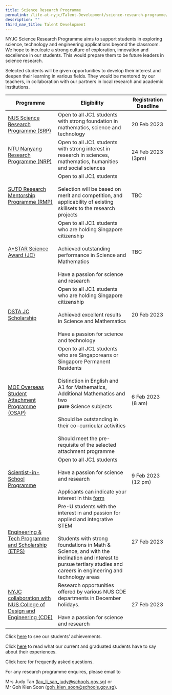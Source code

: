 ```yaml
---
title: Science Research Programme
permalink: /life-at-nyjc/Talent-Development/science-research-programme/
description: ""
third_nav_title: Talent Development
---
```

NYJC Science Research Programme aims to support students in exploring science, technology and engineering applications beyond the classroom. We hope to inculcate a strong culture of exploration, innovation and excellence in our students. This would prepare them to be future leaders in science research.

Selected students will be given opportunities to develop their interest and deepen their learning in various fields. They would be mentored by our teachers, in collaboration with our partners in local research and academic institutions.

<table><thead><tr><th>Programme</th><th>Eligibility</th><th>Registration Deadline</th></tr></thead><tbody><tr><td><a href="https://ogp-nyjc-staging.netlify.app/srp/NUS" target="_blank" rel="noopener noreferrer">NUS Science Research Programme (SRP)</a></td><td>Open to all JC1 students with strong foundation in mathematics, science and technology</td><td>20 Feb 2023</td></tr><tr><td><a href="https://ogp-nyjc-staging.netlify.app/srp/NTU" target="_blank" rel="noopener noreferrer">NTU Nanyang Research Programme (NRP)</a></td><td>Open to all JC1 students with strong interest in research in sciences, mathematics, humanities and social sciences</td><td>24 Feb 2023<br/> (3pm)</td></tr><tr><td><a href="https://nanyangjc.moe.edu.sg/nyjc/announcements/nyjc-science-research-programme/sutd-research-mentorship-programme-rmp" target="_blank" rel="noopener noreferrer">SUTD Research Mentorship Programme (RMP)</a></td><td>Open to all JC1 students<br><br>Selection will be based on merit and competition, and applicability of existing skillsets to the research projects</td><td>TBC</td></tr><tr><td><a href="https://ogp-nyjc-staging.netlify.app/srp/ASTAR" target="_blank" rel="noopener noreferrer">A*STAR Science Award (JC)</a></td><td>Open to all JC1 students who are holding Singapore citizenship<br><br>Achieved outstanding performance in Science and Mathematics<br><br>Have a passion for science and research</td><td>TBC</td></tr><tr><td><a href="https://ogp-nyjc-staging.netlify.app/srp/DSTA" target="_blank" rel="noopener noreferrer">DSTA JC Scholarship</a></td><td>Open to all JC1 students who are holding Singapore citizenship<br><br>Achieved excellent results in Science and Mathematics<br><br>Have a passion for science and technology</td><td>20 Feb 2023</td></tr><tr><td><a href="https://nanyangjc.moe.edu.sg/nyjc/announcements/nyjc-science-research-programme/moe-overseas-student-attachment-programme-osap" target="_blank" rel="noopener noreferrer">MOE Overseas Student Attachment Programme (OSAP)</a></td><td>Open to all JC1 students who are Singaporeans or Singapore Permanent Residents<br><br>Distinction in English and A1 for Mathematics, Additional Mathematics and two<br><strong>pure</strong> Science subjects<br><br>Should be outstanding in their co-curricular activities<br><br>Should meet the pre-requisite of the selected attachment programme</td><td>6 Feb 2023<br>(8 am)</td></tr><tr><td><a href="https://nanyangjc.moe.edu.sg/2021/01/11/scientist-in-school-programme-in-collaboration-with-astar/" target="_blank" rel="noopener noreferrer">Scientist-in-School Programme </a></td><td>Open to all JC1 students<br><br>Have a passion for science and research<br><br>Applicants can indicate your interest in this <a href="https://form.gov.sg/61e64a430d073a0012948760" target="_blank" rel="noopener noreferrer">form</a></td><td>9 Feb 2023 <br>(12 pm)</td></tr><tr><td><a href="https://nanyangjc.moe.edu.sg/2021/01/11/scientist-in-school-programme-in-collaboration-with-astar/" target="_blank" rel="noopener noreferrer">Engineering & Tech Programme and Scholarship (ETPS)</a></td><td>Pre-U students with the interest in and passion for applied and integrative STEM<br><br>Students with strong  foundations in Math & Science, and with the inclination and interest to pursue tertiary studies and careers in engineering and technology areas</td><td>27 Feb 2023</td></tr><tr><td><a href="https://nanyangjc.moe.edu.sg/2021/01/11/scientist-in-school-programme-in-collaboration-with-astar/" target="_blank" rel="noopener noreferrer">NYJC collaboration with NUS College of Design and Engineering (CDE)</a></td><td>Research opportunities offered by various NUS CDE departments in December holidays.<br><br>Have a passion for science and research</td><td>27 Feb 2023</td></tr></tbody></table>



<p>CIick&nbsp;<a href="https://nanyangjc.moe.edu.sg/2021/01/11/our-achievements/?fl_builder" target="_blank" rel="noopener">here</a>&nbsp;to see our students&rsquo; achievements.</p>
<p>Click&nbsp;<a href="https://nanyangjc.moe.edu.sg/2021/01/11/testimonials/" target="_blank" rel="noopener">here</a>&nbsp;to read what our current and graduated students have to say about their experiences.</p>
<p>Click&nbsp;<a href="https://nanyangjc.moe.edu.sg/frequently-asked-questions/" target="_blank" rel="noopener">here</a>&nbsp;for frequently asked questions.</p>
<p>For any research programme enquires, please email to</p>
<p>Mrs Judy Tan (<a href="mailto:lau_li_san_judy@schools.gov.sg">lau_li_san_judy@schools.gov.sg</a>) or<br />Mr Goh Kien Soon (<a href="mailto:goh_kien_soon@moe.edu.sg">goh_kien_soon@schools.gov.sg</a>).</p>